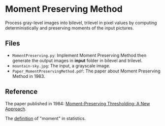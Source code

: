 # Moment Preserving Method
Process gray-level images into bilevel, trilevel in pixel values by computing deterministically and preserving moments of the input pictures.

## Files
- `MomentPreserving.py`: Implement Moment Preserving Method then generate the output images in **input** folder in bilevel and trilevel.
- `mountain-sky.jpg`: The input, a grayscale image.
- `Paper_MomentPreservingMethod.pdf`: The paper about Moment Preserving Method in 1983.

## Reference
The paper published in 1984: [Moment-Preserving Thresholding: A New Approach](https://people.cs.nctu.edu.tw/~whtsai/Journal%20Paper%20PDFs/Tsai_CVGIP(journal)_1985.pdf).

The [definition](https://www.statisticshowto.datasciencecentral.com/what-is-a-moment/) of "moment" in statistics.

